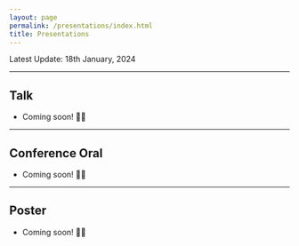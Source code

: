 ```yaml
---
layout: page
permalink: /presentations/index.html
title: Presentations
---
```


Latest Update: 18th January, 2024

<hr size="5" width="100%" color="#808080" align="center" noshade>

## Talk

- Coming soon! 🚀🚀


<hr size="5" width="100%" color="#808080" align="center" noshade>

## Conference Oral

- Coming soon! 🚀🚀


<hr size="5" width="100%" color="#808080" align="center" noshade>

## Poster

- Coming soon! 🚀🚀


